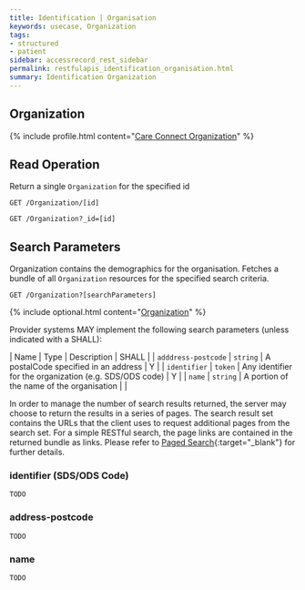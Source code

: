 ```yaml
---
title: Identification | Organisation
keywords: usecase, Organization
tags:
- structured
- patient
sidebar: accessrecord_rest_sidebar
permalink: restfulapis_identification_organisation.html
summary: Identification Organization
---
```


## Organization ##

{% include profile.html content="[Care Connect Organization](http://www.interopen.org/candidate-profiles/care-connect/CareConnect-Organization-1.html)" %}

## Read Operation ##

Return a single `Organization` for the specified id

```http
GET /Organization/[id]
```

```http
GET /Organization?_id=[id]
```

## Search Parameters ##

Organization contains the demographics for the organisation. Fetches a bundle of all `Organization` resources for the specified search criteria.

```http
GET /Organization?[searchParameters]
```

{% include optional.html content="[Organization](https://www.hl7.org/fhir/DSTU2/organization.html#search)" %}

Provider systems MAY implement the following search parameters (unless indicated with a SHALL):

| Name | Type | Description | SHALL |
| `adddress-postcode` | `string` | A postalCode specified in an address | Y |
| `identifier` | `token` | 	Any identifier for the organization (e.g. SDS/ODS code) | Y |
| `name` | `string` | A portion of the name of the organisation | |


In order to manage the number of search results returned, the server may choose to return the results in a series of pages. The search result set contains the URLs that the client uses to request additional pages from the search set. For a simple RESTful search, the page links are contained in the returned bundle as links. Please refer to [Paged Search](https://www.hl7.org/fhir/DSTU2/search.html#count){:target="_blank"} for further details.



### identifier (SDS/ODS Code) ###

```
TODO
```

### address-postcode

```
TODO
```

### name ###

```
TODO
```